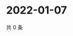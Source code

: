 # 2022-01-07

共 0 条

<!-- BEGIN WEIBO -->
<!-- 最后更新时间 Fri Jan 07 2022 13:12:55 GMT+0800 (China Standard Time) -->

<!-- END WEIBO -->
